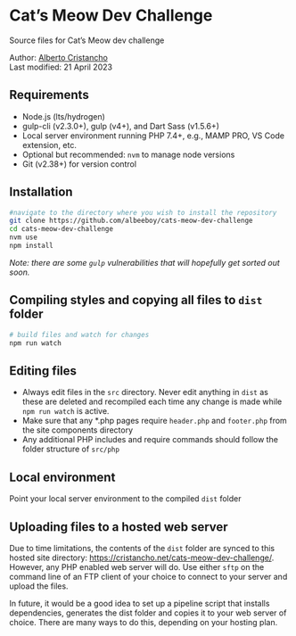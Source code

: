 # Cat’s Meow Dev Challenge

Source files for Cat’s Meow dev challenge

Author: [Alberto Cristancho](mailto:acristancho@mac.com)  
Last modified: 21 April 2023

## Requirements

- Node.js (lts/hydrogen)
- gulp-cli (v2.3.0+), gulp (v4+), and Dart Sass (v1.5.6+)
- Local server environment running PHP 7.4+, e.g., MAMP PRO, VS Code extension, etc.
- Optional but recommended: `nvm` to manage node versions
- Git (v2.38+) for version control

## Installation

```sh
#navigate to the directory where you wish to install the repository
git clone https://github.com/albeeboy/cats-meow-dev-challenge
cd cats-meow-dev-challenge
nvm use
npm install
```

_Note: there are some `gulp` vulnerabilities that will hopefully get sorted out soon._

## Compiling styles and copying all files to `dist` folder

```sh
# build files and watch for changes
npm run watch
```

## Editing files

- Always edit files in the `src` directory. Never edit anything in `dist` as these are deleted and recompiled each time any change is made while `npm run watch` is active.
- Make sure that any \*.php pages require `header.php` and `footer.php` from the site components directory
- Any additional PHP includes and require commands should follow the folder structure of `src/php`

## Local environment

Point your local server environment to the compiled `dist` folder

## Uploading files to a hosted web server

Due to time limitations, the contents of the `dist` folder are synced to this hosted site directory: https://cristancho.net/cats-meow-dev-challenge/. However, any PHP enabled web server will do. Use either `sftp` on the command line of an FTP client of your choice to connect to your server and upload the files.

In future, it would be a good idea to set up a pipeline script that installs dependencies, generates the dist folder and copies it to your web server of choice. There are many ways to do this, depending on your hosting plan.
